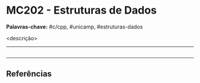 # MC202 - Estruturas de Dados

**Palavras-chave:** #c/cpp, #unicamp, #estruturas-dados

<descrição>

---

## 

---

## Referências
